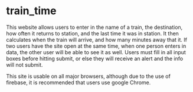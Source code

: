 # train_time

This website allows users to enter in the name of a train, the destination, how often it returns to station, and the last time it was in station.
It then calculates when the train will arrive, and how many minutes away that it.
If two users have the site open at the same time, when one person enters in data, the other user will be able to see it as well.
Users must fill in all input boxes before hitting submit, or else they will receive an alert and the info will not submit.

This site is usable on all major browsers, although due to the use of firebase, it is recommended that users use google Chrome.
